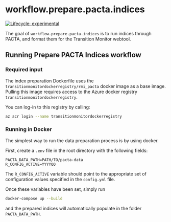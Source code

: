 # workflow.prepare.pacta.indices

<!-- badges: start -->

[![Lifecycle:
experimental](https://img.shields.io/badge/lifecycle-experimental-orange.svg)](https://lifecycle.r-lib.org/articles/stages.html#experimental) 
<!-- badges: end -->

The goal of `workflow.prepare.pacta.indices` is to run indices through PACTA, 
and format them for the Transition Monitor webtool. 

## Running Prepare PACTA Indices workflow  
### Required input

The index preparation Dockerfile uses the `transitionmonitordockerregistry/rmi_pacta` docker image as a base image. Pulling this image requires access to the Azure docker registry `transitionmonitordockerregistry`. 

You can log-in to this registry by calling:
``` bash
az acr login --name transitionmonitordockerregistry
``` 

### Running in Docker
The simplest way to run the data preparation process is by using docker. 

First, create a `.env` file in the root directory with the following fields: 

``` env
PACTA_DATA_PATH=PATH/TO/pacta-data
R_CONFIG_ACTIVE=YYYYQQ
```
The `R_CONFIG_ACTIVE` variable should point to the appropriate set of 
configuration values specified in the `config.yml` file. 

Once these variables have been set, simply run 

``` bash
docker-compose up --build
```

and the prepared indices will automatically populate in the folder 
`PACTA_DATA_PATH`.
